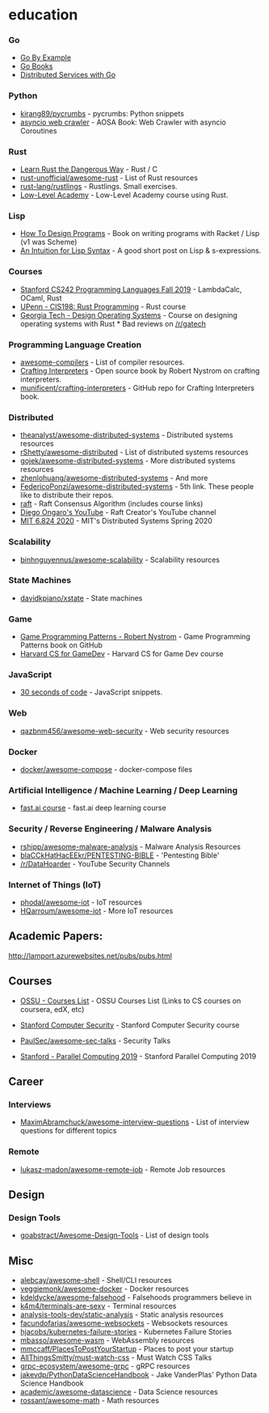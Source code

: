 # education

### Go
* [Go By Example](https://gobyexample.com/)
* [Go Books](https://github.com/dariubs/GoBooks)
* [Distributed Services with Go](https://pragprog.com/titles/tjgo/distributed-services-with-go/)

### Python
* [kirang89/pycrumbs](https://github.com/kirang89/pycrumbs) - pycrumbs: Python snippets
* [asyncio web crawler](http://aosabook.org/en/500L/a-web-crawler-with-asyncio-coroutines.html) - AOSA Book: Web Crawler with asyncio Coroutines


### Rust
* [Learn Rust the Dangerous Way](http://cliffle.com/p/dangerust/) - Rust / C
* [rust-unofficial/awesome-rust](https://github.com/rust-unofficial/awesome-rust) - List of Rust resources
* [rust-lang/rustlings](https://github.com/rust-lang/rustlings) - Rustlings. Small exercises.
* [Low-Level Academy](https://lowlvl.org/) - Low-Level Academy course using Rust.

### Lisp
* [How To Design Programs](https://htdp.org/) - Book on writing programs with Racket / Lisp (v1 was Scheme)
* [An Intuition for Lisp Syntax](https://stopa.io/post/265) - A good short post on Lisp & s-expressions.

### Courses

* [Stanford CS242 Programming Languages Fall 2019](http://cs242.stanford.edu/f19/) - LambdaCalc, OCaml, Rust
* [UPenn - CIS198: Rust Programming](http://cis198-2016s.github.io/schedule/) - Rust course 
* [Georgia Tech - Design Operating Systems](https://tc.gts3.org/cs3210/2020/spring/cal.html) - Course on designing operating systems with Rust * Bad reviews on [/r/gatech](https://reddit.com/r/gatech)


### Programming Language Creation
* [awesome-compilers](https://github.com/aalhour/awesome-compilers) - List of compiler resources.
* [Crafting Interpreters](http://www.craftinginterpreters.com/) - Open source book by Robert Nystrom on crafting interpreters.
* [munificent/crafting-interpreters](https://github.com/munificent/craftinginterpreters) - GitHub repo for Crafting Interpreters book.


### Distributed
* [theanalyst/awesome-distributed-systems](https://github.com/theanalyst/awesome-distributed-systems) - Distributed systems resources
* [rShetty/awesome-distributed](https://github.com/rShetty/awesome-distributed-systems) - List of distributed systems resources
* [gojek/awesome-distributed-systems](https://github.com/gojek/awesome-distributed-systems) - More distributed systems resources
* [zhenlohuang/awesome-distributed-systems](https://github.com/zhenlohuang/awesome-distributed-systems) - And more
* [FedericoPonzi/awesome-distributed-systems](https://github.com/FedericoPonzi/awesome-distributed-systems) - 5th link. These people like to distribute their repos.
* [raft](https://raft.github.io/) - Raft Consensus Algorithm (includes course links)
* [Diego Ongaro's YouTube](https://www.youtube.com/c/DiegoOngaro/videos) - Raft Creator's YouTube channel
* [MIT 6.824 2020](https://pdos.csail.mit.edu/6.824/schedule.html) - MIT's Distributed Systems Spring 2020

### Scalability
* [binhnguyennus/awesome-scalability](https://github.com/binhnguyennus/awesome-scalability) - Scalability resources


### State Machines
* [davidkpiano/xstate](https://github.com/davidkpiano/xstate) - State machines


### Game
* [Game Programming Patterns - Robert Nystrom](https://github.com/munificent/game-programming-patterns) - Game Programming Patterns book on GitHub
* [Harvard CS for GameDev](https://www.edx.org/professional-certificate/harvardx-computer-science-for-game-development) - Harvard CS for Game Dev course  

### JavaScript
* [30 seconds of code](https://github.com/30-seconds/30-seconds-of-code) - JavaScript snippets.


### Web
* [qazbnm456/awesome-web-security](https://github.com/qazbnm456/awesome-web-security) - Web security resources


### Docker
* [docker/awesome-compose](https://github.com/docker/awesome-compose) - docker-compose files


### Artificial Intelligence / Machine Learning / Deep Learning
* [fast.ai course](https://www.fast.ai/) - fast.ai deep learning course


### Security / Reverse Engineering / Malware Analysis
* [rshipp/awesome-malware-analysis](https://github.com/rshipp/awesome-malware-analysis) - Malware Analysis Resources
* [blaCCkHatHacEEkr/PENTESTING-BIBLE](https://github.com/blaCCkHatHacEEkr/PENTESTING-BIBLE) - 'Pentesting Bible'
* [/r/DataHoarder](https://www.reddit.com/r/DataHoarder/comments/jjaq3e/youtube_deleted_a_channel_that_made_educational/) - YouTube Security Channels

### Internet of Things (IoT)
* [phodal/awesome-iot](https://github.com/phodal/awesome-iot) - IoT resources
* [HQarroum/awesome-iot](https://github.com/HQarroum/awesome-iot) - More IoT resources

## Academic Papers:

http://lamport.azurewebsites.net/pubs/pubs.html


## Courses
* [OSSU - Courses List](https://github.com/ossu/computer-science) - OSSU Courses List (Links to CS courses on coursera, edX, etc)

* [Stanford Computer Security](https://cs155.stanford.edu/syllabus.html) - Stanford Computer Security course

* [PaulSec/awesome-sec-talks](https://github.com/PaulSec/awesome-sec-talks) - Security Talks
* [Stanford - Parallel Computing 2019](http://cs149.stanford.edu/fall19/) - Stanford Parallel Computing 2019

## Career

### Interviews
* [MaximAbramchuck/awesome-interview-questions](https://github.com/MaximAbramchuck/awesome-interview-questions) - List of interview questions for different topics

### Remote
* [lukasz-madon/awesome-remote-job](https://github.com/lukasz-madon/awesome-remote-job) - Remote Job resources

## Design

### Design Tools
* [goabstract/Awesome-Design-Tools](https://github.com/goabstract/Awesome-Design-Tools) - List of design tools



## Misc
* [alebcay/awesome-shell](https://github.com/alebcay/awesome-shell) - Shell/CLI resources
* [veggiemonk/awesome-docker](https://github.com/veggiemonk/awesome-docker) - Docker resources
* [kdeldycke/awesome-falsehood](https://github.com/kdeldycke/awesome-falsehood) - Falsehoods programmers believe in
* [k4m4/terminals-are-sexy](https://github.com/k4m4/terminals-are-sexy) - Terminal resources
* [analysis-tools-dev/static-analysis](https://github.com/analysis-tools-dev/static-analysis) - Static analysis resources
* [facundofarias/awesome-websockets](https://github.com/facundofarias/awesome-websockets) - Websockets resources
* [hjacobs/kubernetes-failure-stories](https://github.com/hjacobs/kubernetes-failure-stories) - Kubernetes Failure Stories
* [mbasso/awesome-wasm](https://github.com/mbasso/awesome-wasm) - WebAssembly resources
* [mmccaff/PlacesToPostYourStartup](https://github.com/mmccaff/PlacesToPostYourStartup) - Places to post your startup
* [AllThingsSmitty/must-watch-css](https://github.com/AllThingsSmitty/must-watch-css) - Must Watch CSS Talks
* [grpc-ecosystem/awesome-grpc](https://github.com/grpc-ecosystem/awesome-grpc) - gRPC resources
* [jakevdp/PythonDataScienceHandbook](https://jakevdp.github.io/PythonDataScienceHandbook/) - Jake VanderPlas' Python Data Science Handbook
* [academic/awesome-datascience](https://github.com/academic/awesome-datascience) - Data Science resources
* [rossant/awesome-math](https://github.com/rossant/awesome-math) - Math resources
